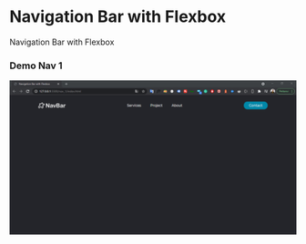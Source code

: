 # Navigation Bar with Flexbox
Navigation Bar with Flexbox
### Demo Nav 1
![Demo](https://github.com/abdanzamzam/Navigation-Bar-with-Flexbox/blob/main/navbar1.png)
